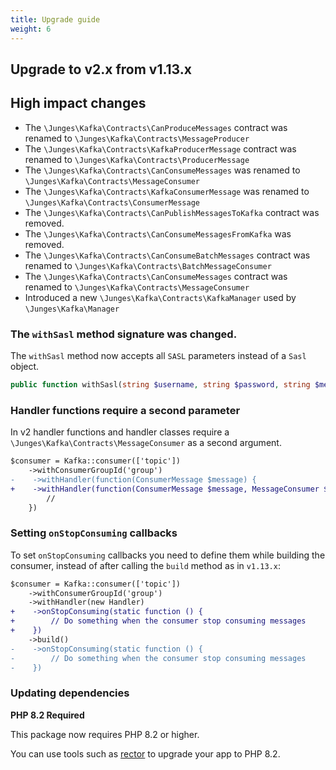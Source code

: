 ```yaml
---
title: Upgrade guide
weight: 6
---
```


## Upgrade to v2.x from v1.13.x

## High impact changes
 - The `\Junges\Kafka\Contracts\CanProduceMessages` contract was renamed to `\Junges\Kafka\Contracts\MessageProducer`
- The `\Junges\Kafka\Contracts\KafkaProducerMessage` contract was renamed to `\Junges\Kafka\Contracts\ProducerMessage`
- The `\Junges\Kafka\Contracts\CanConsumeMessages` was renamed to `\Junges\Kafka\Contracts\MessageConsumer`
- The `\Junges\Kafka\Contracts\KafkaConsumerMessage` was renamed to `\Junges\Kafka\Contracts\ConsumerMessage`
- The `\Junges\Kafka\Contracts\CanPublishMessagesToKafka` contract was removed.
- The `\Junges\Kafka\Contracts\CanConsumeMessagesFromKafka` was removed.
- The `\Junges\Kafka\Contracts\CanConsumeBatchMessages` contract was renamed to `\Junges\Kafka\Contracts\BatchMessageConsumer`
- The `\Junges\Kafka\Contracts\CanConsumeMessages` contract was renamed to `\Junges\Kafka\Contracts\MessageConsumer`
- Introduced a new `\Junges\Kafka\Contracts\KafkaManager` used by `\Junges\Kafka\Manager`

### The `withSasl` method signature was changed.

The `withSasl` method now accepts all `SASL` parameters instead of a `Sasl` object.
```php
public function withSasl(string $username, string $password, string $mechanisms, string $securityProtocol = 'SASL_PLAINTEXT');
```

### Handler functions require a second parameter

In v2 handler functions and handler classes require a `\Junges\Kafka\Contracts\MessageConsumer` as a second argument.

```diff
$consumer = Kafka::consumer(['topic'])
    ->withConsumerGroupId('group')
-    ->withHandler(function(ConsumerMessage $message) {
+    ->withHandler(function(ConsumerMessage $message, MessageConsumer $consumer) {
        //
    })
```

### Setting `onStopConsuming` callbacks

To set `onStopConsuming` callbacks you need to define them while building the consumer, instead of after calling the `build` method as in `v1.13.x`:

```diff
$consumer = Kafka::consumer(['topic'])
    ->withConsumerGroupId('group')
    ->withHandler(new Handler)
+    ->onStopConsuming(static function () {
+        // Do something when the consumer stop consuming messages
+    })
    ->build()
-    ->onStopConsuming(static function () {
-        // Do something when the consumer stop consuming messages
-    })
```


### Updating dependencies
**PHP 8.2 Required**

This package now requires PHP 8.2 or higher.

You can use tools such as [rector](https://github.com/rectorphp/rector) to upgrade your app to PHP 8.2.

